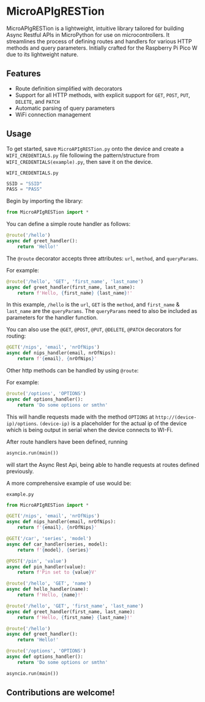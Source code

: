 # MicroAPIgRESTion

MicroAPIgRESTion is a lightweight, intuitive library tailored for building Async Restful APIs in MicroPython for use on microcontrollers. It streamlines the process of defining routes and handlers for various HTTP methods and query parameters. Initially crafted for the Raspberry Pi Pico W due to its lightweight nature.

## Features

- Route definition simplified with decorators
- Support for all HTTP methods, with explicit support for `GET`, `POST`, `PUT`, `DELETE`, and `PATCH`
- Automatic parsing of query parameters
- WiFi connection management

## Usage

To get started, save `MicroAPIgRESTion.py` onto the device and create a `WIFI_CREDENTIALS.py` file following the pattern/structure from `WIFI_CREDENTIALS(example).py`, then save it on the device.
```
WIFI_CREDENTIALS.py
```
```python
SSID = "SSID"
PASS = "PASS"
```
Begin by importing the library:

```python
from MicroAPIgRESTion import *

```

You can define a simple route handler as follows:

```python
@route('/hello')
async def greet_handler():
    return 'Hello!'
```

The `@route` decorator accepts three attributes: `url`, `method`, and `queryParams`. 

For example:

```python
@route('/hello', 'GET', 'first_name', 'last_name')
async def greet_handler(first_name, last_name):
    return f'Hello, {first_name} {last_name}!'
```

In this example, `/hello` is the `url`, `GET` is the `method`, and `first_name` & `last_name` are the `queryParams`. The `queryParams` need to also be included as parameters for the handler function.

You can also use the `@GET`, `@POST`, `@PUT`, `@DELETE`, `@PATCH` decorators for routing:

```python
@GET('/nips', 'email', 'nrOfNips')
async def nips_handler(email, nrOfNips):
    return f'{email}, {nrOfNips}'
```
Other http methods can be handled by using `@route`:

For example:

```python
@route('/options', 'OPTIONS')
async def options_handler():
    return 'Do some options or smthn'
```
This will handle requests made with the method `OPTIONS` at `http://(device-ip)/options`.
`(device-ip)` is a placeholder for the actual ip of the device which is being output in serial when the device connects to WI-Fi.

After route handlers have been defined, running 

```python
asyncio.run(main())
```
will start the Async Rest Api, being able to handle requests at routes defined previously.

A more comprehensive example of use would be:
```
example.py
```
```python
from MicroAPIgRESTion import *

@GET('/nips', 'email', 'nrOfNips')
async def nips_handler(email, nrOfNips):
    return f'{email}, {nrOfNips}'

@GET('/car', 'series', 'model')
async def car_handler(series, model):
    return f'{model}, {series}'

@POST('/pin', 'value')
async def pin_handler(value):
    return f'Pin set to {value}V'

@route('/hello', 'GET', 'name')
async def hello_handler(name):
    return f'Hello, {name}!'

@route('/hello', 'GET', 'first_name', 'last_name')
async def greet_handler(first_name, last_name):
    return f'Hello, {first_name} {last_name}!'

@route('/hello')
async def greet_handler():
    return 'Hello!'

@route('/options', 'OPTIONS')
async def options_handler():
    return 'Do some options or smthn'

asyncio.run(main())
```
## Contributions are welcome!</h2>

